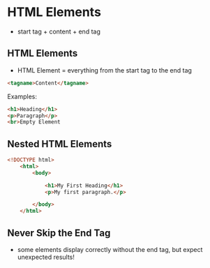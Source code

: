 # HTML Elements

- start tag + content + end tag

## HTML Elements

- HTML Element = everything from the start tag to the end tag
```html
<tagname>Content</tagname>
```

Examples:
```html
<h1>Heading</h1>
<p>Paragraph</p>
<br>Empty Element
```

## Nested HTML Elements

```html
<!DOCTYPE html>
    <html>
        <body>

            <h1>My First Heading</h1>
            <p>My first paragraph.</p>

        </body>
    </html>
```

## Never Skip the End Tag

- some elements display correctly without the end tag, but expect unexpected results!